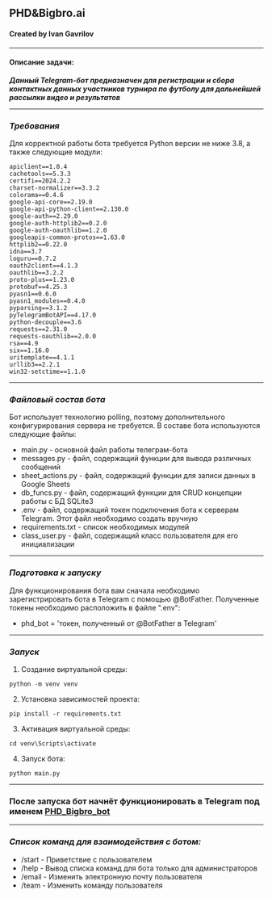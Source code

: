 ## PHD&Bigbro.ai

#### Created by Ivan Gavrilov

------
#### **Описание задачи:**
***Данный Telegram-бот предназначен для регистрации и сбора контактных данных участников турнира по футболу для дальнейшей рассылки видео и результатов***
_________
### _Требования_ 
Для корректной работы бота требуется Python версии не ниже 3.8, а также следующие модули:

```
apiclient==1.0.4  
cachetools==5.3.3  
certifi==2024.2.2  
charset-normalizer==3.3.2  
colorama==0.4.6  
google-api-core==2.19.0  
google-api-python-client==2.130.0  
google-auth==2.29.0  
google-auth-httplib2==0.2.0  
google-auth-oauthlib==1.2.0  
googleapis-common-protos==1.63.0  
httplib2==0.22.0  
idna==3.7  
loguru==0.7.2  
oauth2client==4.1.3  
oauthlib==3.2.2  
proto-plus==1.23.0  
protobuf==4.25.3  
pyasn1==0.6.0  
pyasn1_modules==0.4.0  
pyparsing==3.1.2  
pyTelegramBotAPI==4.17.0  
python-decouple==3.6  
requests==2.31.0  
requests-oauthlib==2.0.0  
rsa==4.9  
six==1.16.0  
uritemplate==4.1.1  
urllib3==2.2.1  
win32-setctime==1.1.0
```
---
### _Файловый состав бота_
Бот использует технологию polling, поэтому дополнительного конфигурирования сервера не требуется.
В составе бота используются следующие файлы:
* main.py - основной файл работы телеграм-бота
* messages.py - файл, содержащий функции для вывода различных сообщений
* sheet_actions.py - файл, содержащий функции для записи данных в Google Sheets
* db_funcs.py - файл, содержащий функции для CRUD концепции работы с БД SQLite3
* .env - файл, содержащий токен подключения бота к серверам Telegram. Этот файл необходимо создать вручную
* requirements.txt - список необходимых модулей
* class_user.py - файл, содержащий класс пользователя для его инициализации 
---
### _Подготовка к запуску_
Для функционирования бота вам сначала необходимо зарегистрировать бота в Telegram с помощью @BotFather.
Полученные токены необходимо расположить в файле ".env":
* phd_bot = 'токен, полученный от @BotFather в Telegram'
---
### _Запуск_

1. Создание виртуальной среды:
``` 
python -m venv venv
```

2. Установка зависимостей проекта:
```
pip install -r requirements.txt
```

3. Активация виртуальной среды:
```
cd venv\Scripts\activate
```

4.  Запуск бота:
```
python main.py
```
---
### После запуска бот начнёт функционировать в Telegram под именем [PHD_Bigbro_bot](https://t.me/PHD_Bigbro_bot)
---
### _Список команд для взаимодействия с ботом:_ 
* /start - Приветствие с пользователем
* /help - Вывод списка команд для бота только для администраторов
* /email - Изменить электронную почту пользователя
* /team - Изменить команду пользователя
